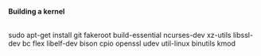 **Building a kernel**

<br>
sudo apt-get install git fakeroot build-essential ncurses-dev xz-utils libssl-dev bc flex libelf-dev bison cpio openssl udev util-linux binutils kmod



